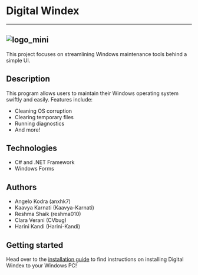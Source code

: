 # Digital Windex
---
![logo_mini](https://github.com/user-attachments/assets/88457b69-d078-42bd-80a4-ce4db7da87e4)
---
This project focuses on streamlining Windows maintenance tools behind a simple UI. 
## Description
This program allows users to maintain their Windows operating system swiftly and easily. Features include:
- Cleaning OS corruption
- Clearing temporary files
- Running diagnostics
- And more!
## Technologies
- C# and .NET Framework
- Windows Forms
## Authors
- Angelo Kodra (anxhk7)
- Kaavya Karnati (Kaavya-Karnati)
- Reshma Shaik (reshma010)
- Clara Verani (CVbug)
- Harini Kandi (Harini-Kandi)
## Getting started
Head over to the [installation guide](https://github.com/WSU-4110/Digital-Windex/blob/main/INSTALLATION.md) to find instructions on installing Digital Windex to your Windows PC!
